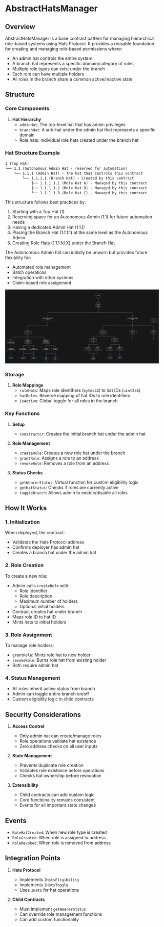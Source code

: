 # AbstractHatsManager

## Overview
AbstractHatsManager is a base contract pattern for managing hierarchical role-based systems using Hats Protocol. It provides a reusable foundation for creating and managing role-based permissions where:
- An admin hat controls the entire system
- A branch hat represents a specific domain/category of roles
- Multiple role types can exist under the branch
- Each role can have multiple holders
- All roles in the branch share a common active/inactive state

## Structure

### Core Components

1. **Hat Hierarchy**
   - `adminHat`: The top-level hat that has admin privileges
   - `branchHat`: A sub-hat under the admin hat that represents a specific domain
   - Role hats: Individual role hats created under the branch hat 

### Hat Structure Example

```solidity
1 (Top Hat)
└── 1.1 (Autonomous Admin Hat - reserved for automation)
    └── 1.1.1 (Admin Hat) - The hat that controls this contract
        └── 1.1.1.1 (Branch Hat) - Created by this contract
            ├── 1.1.1.1.1 (Role Hat A) - Managed by this contract
            ├── 1.1.1.1.2 (Role Hat B) - Managed by this contract
            └── 1.1.1.1.3 (Role Hat C) - Managed by this contract
```

This structure follows best practices by:
1. Starting with a Top Hat (1)
2. Reserving space for an Autonomous Admin (1.1) for future automation needs
3. Having a dedicated Admin Hat (1.1.1)
4. Placing the Branch Hat (1.1.1.1) at the same level as the Autonomous Admin
5. Creating Role Hats (1.1.1.1d.X) under the Branch Hat

The Autonomous Admin hat can initially be unworn but provides future flexibility for:
- Automated role management
- Batch operations
- Integration with other systems
- Claim-based role assignment

![alt text](image.png)

### Storage

1. **Role Mappings**
   - `roleHats`: Maps role identifiers (`bytes32`) to hat IDs (`uint256`)
   - `hatRoles`: Reverse mapping of hat IDs to role identifiers
   - `isActive`: Global toggle for all roles in the branch

### Key Functions

1. **Setup**
   - `constructor`: Creates the initial branch hat under the admin hat
   
2. **Role Management**
   - `createRole`: Creates a new role hat under the branch
   - `grantRole`: Assigns a role to an address
   - `revokeRole`: Removes a role from an address

3. **Status Checks**
   - `getWearerStatus`: Virtual function for custom eligibility logic
   - `getHatStatus`: Checks if roles are currently active
   - `toggleBranch`: Allows admin to enable/disable all roles

## How It Works

### 1. Initialization
When deployed, the contract:
- Validates the Hats Protocol address
- Confirms deployer has admin hat
- Creates a branch hat under the admin hat

### 2. Role Creation
To create a new role:
- Admin calls `createRole` with:
  - Role identifier
  - Role description
  - Maximum number of holders
  - Optional initial holders
- Contract creates hat under branch
- Maps role ID to hat ID
- Mints hats to initial holders

### 3. Role Assignment
To manage role holders:
- `grantRole`: Mints role hat to new holder
- `revokeRole`: Burns role hat from existing holder
- Both require admin hat

### 4. Status Management
- All roles inherit active status from branch
- Admin can toggle entire branch on/off
- Custom eligibility logic in child contracts


## Security Considerations

1. **Access Control**
   - Only admin hat can create/manage roles
   - Role operations validate hat existence
   - Zero address checks on all user inputs

2. **State Management**
   - Prevents duplicate role creation
   - Validates role existence before operations
   - Checks hat ownership before revocation

3. **Extensibility**
   - Child contracts can add custom logic
   - Core functionality remains consistent
   - Events for all important state changes

## Events

- `RoleHatCreated`: When new role type is created
- `RoleGranted`: When role is assigned to address
- `RoleRevoked`: When role is removed from address

## Integration Points

1. **Hats Protocol**
   - Implements `IHatsEligibility`
   - Implements `IHatsToggle`
   - Uses `IHats` for hat operations

2. **Child Contracts**
   - Must implement `getWearerStatus`
   - Can override role management functions
   - Can add custom functionality

